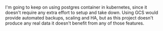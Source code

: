 I'm going to keep on using postgres container in kubernetes, since it doesn't require any extra effort to setup and take down. Using GCS would provide automated backups, scaling and HA, but as this project doesn't produce any real data it doesn't benefit from any of those features. 

